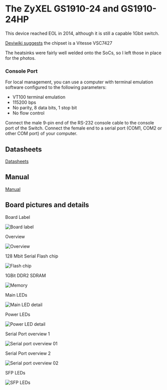 # The ZyXEL GS1910-24 and GS1910-24HP

This device reached EOL in 2014, although it is still a capable 1Gbit switch.


[Deviwiki suggests](https://deviwiki.com/wiki/ZyXEL_GS1910-24) the chipset is a Vitesse VSC7427

The heatsinks were fairly well welded onto the SoCs, so I left those in place for the photos.


### Console Port

For local management, you can use a computer with terminal emulation software
configured to the following parameters:

* VT100 terminal emulation
* 115200 bps
* No parity, 8 data bits, 1 stop bit
* No flow control

Connect the male 9-pin end of the RS-232 console cable to the console port of the
Switch. Connect the female end to a serial port (COM1, COM2 or other COM port)
of your computer.


## Datasheets

[Datasheets](datasheets/)


## Manual

[Manual](manual/)


## Board pictures and details

Board Label

![Board label](img/gs1910-24_board-label.jpeg "Board Label")

Overview

![Overview](img/gs1910-24_overview.jpeg "Overview")

128 Mbit Serial Flash chip

![Flash chip](img/gs1910-24_flash-revealed.jpeg "Flash")

1GBit DDR2 SDRAM

![Memory](img/gs1910-24_memory.jpeg "Memory")

Main LEDs

![Main LED detail](img/gs1910-24_main-LED-detail.jpeg "Main LEDs")

Power LEDs

![Power LED detail](img/gs1910-24_pwr-sys-alarm-LED-detail.jpeg "Power LEDs")

Serial Port overview 1

![Serial port overview 01](img/gs1910-24_serial-port-overview01.jpeg "Serial port overview 01")

Serial Port overview 2

![Serial port overview 02](img/gs1910-24_serial-port-overview02.jpeg "Serial port overview 02")

SFP LEDs

![SFP LEDs](img/gs1910-24_SFP-LED.jpeg "SFP LEDs")
